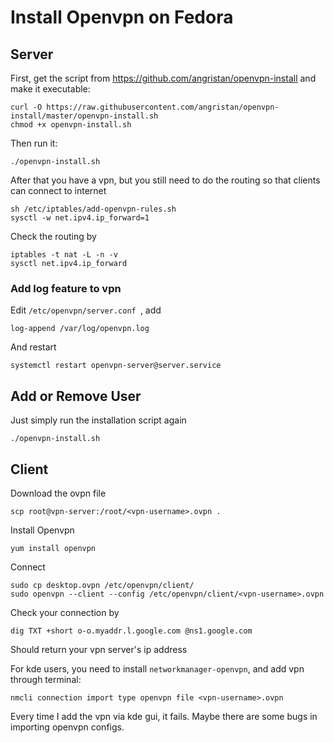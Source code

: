 # Install Openvpn on Fedora

## Server

First, get the script from <https://github.com/angristan/openvpn-install> and make it executable:

```
curl -O https://raw.githubusercontent.com/angristan/openvpn-install/master/openvpn-install.sh
chmod +x openvpn-install.sh
```

Then run it:

```
./openvpn-install.sh
```

After that you have a vpn, but you still need to do the routing so that clients can connect to internet

```
sh /etc/iptables/add-openvpn-rules.sh
sysctl -w net.ipv4.ip_forward=1
```

Check the routing by

```
iptables -t nat -L -n -v
sysctl net.ipv4.ip_forward
```

### Add log feature to vpn

Edit `/etc/openvpn/server.conf `, add

```
log-append /var/log/openvpn.log
```

And restart

```
systemctl restart openvpn-server@server.service
```

## Add or Remove User

Just simply run the installation script again

```
./openvpn-install.sh
```

## Client

Download the ovpn file

```
scp root@vpn-server:/root/<vpn-username>.ovpn .
```

Install Openvpn

```
yum install openvpn
```

Connect

```
sudo cp desktop.ovpn /etc/openvpn/client/
sudo openvpn --client --config /etc/openvpn/client/<vpn-username>.ovpn
```

Check your connection by

```
dig TXT +short o-o.myaddr.l.google.com @ns1.google.com
```

Should return your vpn server's ip address

For kde users, you need to install `networkmanager-openvpn`, and add vpn through terminal:

```
nmcli connection import type openvpn file <vpn-username>.ovpn
```

Every time I add the vpn via kde gui, it fails. Maybe there are some bugs in importing openvpn configs.


